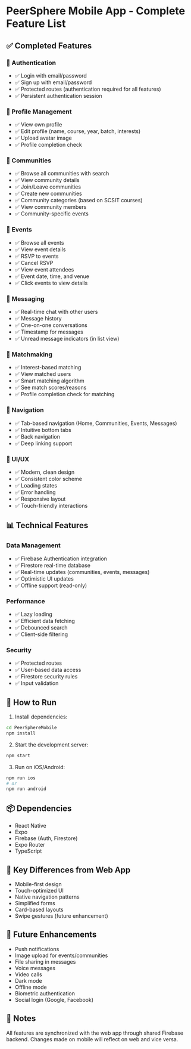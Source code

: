 # PeerSphere Mobile App - Complete Feature List

## ✅ Completed Features

### 🔐 Authentication
- ✅ Login with email/password
- ✅ Sign up with email/password
- ✅ Protected routes (authentication required for all features)
- ✅ Persistent authentication session

### 👤 Profile Management
- ✅ View own profile
- ✅ Edit profile (name, course, year, batch, interests)
- ✅ Upload avatar image
- ✅ Profile completion check

### 🤝 Communities
- ✅ Browse all communities with search
- ✅ View community details
- ✅ Join/Leave communities
- ✅ Create new communities
- ✅ Community categories (based on SCSIT courses)
- ✅ View community members
- ✅ Community-specific events

### 📅 Events
- ✅ Browse all events
- ✅ View event details
- ✅ RSVP to events
- ✅ Cancel RSVP
- ✅ View event attendees
- ✅ Event date, time, and venue
- ✅ Click events to view details

### 💬 Messaging
- ✅ Real-time chat with other users
- ✅ Message history
- ✅ One-on-one conversations
- ✅ Timestamp for messages
- ✅ Unread message indicators (in list view)

### 🎯 Matchmaking
- ✅ Interest-based matching
- ✅ View matched users
- ✅ Smart matching algorithm
- ✅ See match scores/reasons
- ✅ Profile completion check for matching

### 📱 Navigation
- ✅ Tab-based navigation (Home, Communities, Events, Messages)
- ✅ Intuitive bottom tabs
- ✅ Back navigation
- ✅ Deep linking support

### 🎨 UI/UX
- ✅ Modern, clean design
- ✅ Consistent color scheme
- ✅ Loading states
- ✅ Error handling
- ✅ Responsive layout
- ✅ Touch-friendly interactions

## 📊 Technical Features

### Data Management
- ✅ Firebase Authentication integration
- ✅ Firestore real-time database
- ✅ Real-time updates (communities, events, messages)
- ✅ Optimistic UI updates
- ✅ Offline support (read-only)

### Performance
- ✅ Lazy loading
- ✅ Efficient data fetching
- ✅ Debounced search
- ✅ Client-side filtering

### Security
- ✅ Protected routes
- ✅ User-based data access
- ✅ Firestore security rules
- ✅ Input validation

## 🚀 How to Run

1. Install dependencies:
```bash
cd PeerSphereMobile
npm install
```

2. Start the development server:
```bash
npm start
```

3. Run on iOS/Android:
```bash
npm run ios
# or
npm run android
```

## 📦 Dependencies

- React Native
- Expo
- Firebase (Auth, Firestore)
- Expo Router
- TypeScript

## 🎯 Key Differences from Web App

- Mobile-first design
- Touch-optimized UI
- Native navigation patterns
- Simplified forms
- Card-based layouts
- Swipe gestures (future enhancement)

## 🔮 Future Enhancements

- Push notifications
- Image upload for events/communities
- File sharing in messages
- Voice messages
- Video calls
- Dark mode
- Offline mode
- Biometric authentication
- Social login (Google, Facebook)

## 📝 Notes

All features are synchronized with the web app through shared Firebase backend. Changes made on mobile will reflect on web and vice versa.
